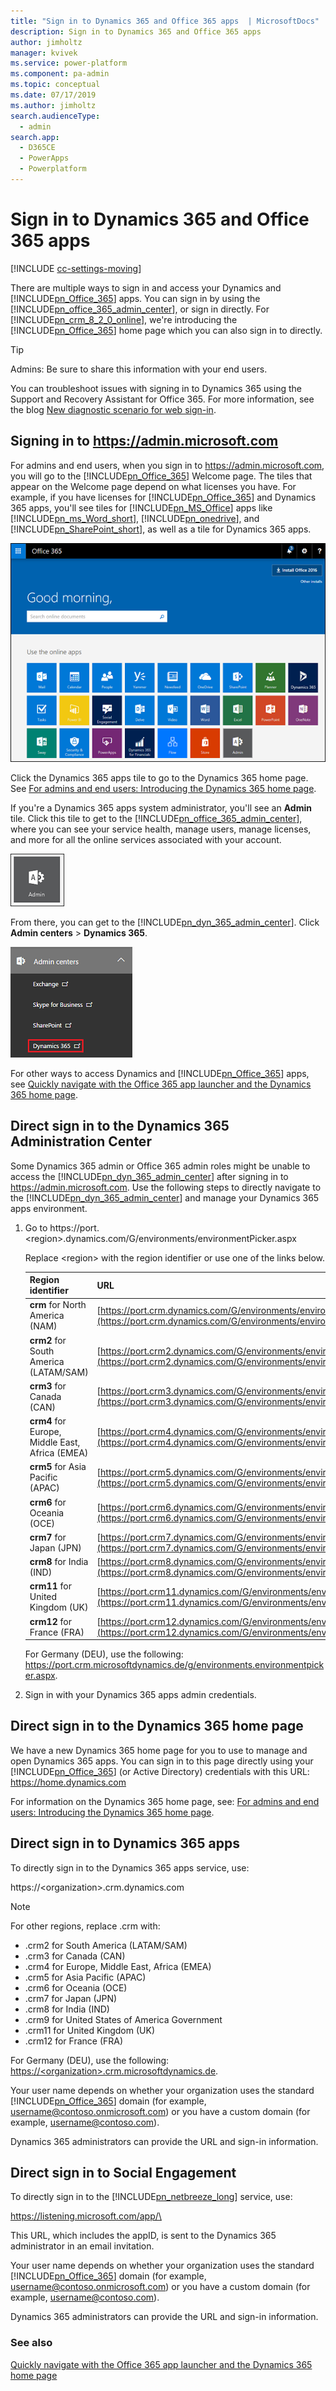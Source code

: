 ```yaml
---
title: "Sign in to Dynamics 365 and Office 365 apps  | MicrosoftDocs"
description: Sign in to Dynamics 365 and Office 365 apps 
author: jimholtz
manager: kvivek
ms.service: power-platform
ms.component: pa-admin
ms.topic: conceptual
ms.date: 07/17/2019
ms.author: jimholtz
search.audienceType: 
  - admin
search.app: 
  - D365CE
  - PowerApps
  - Powerplatform
---
```

# Sign in to Dynamics 365 and Office 365 apps

[!INCLUDE [cc-settings-moving](../includes/cc-settings-moving.md)] 

There are multiple ways to sign in and access your Dynamics and [!INCLUDE[pn_Office_365](../includes/pn-office-365.md)] apps. You can sign in by using the [!INCLUDE[pn_office_365_admin_center](../includes/pn-office-365-admin-center.md)], or sign in directly. For [!INCLUDE[pn_crm_8_2_0_online](../includes/pn-crm-8-2-0-online.md)], we're introducing the [!INCLUDE[pn_Office_365](../includes/pn-office-365.md)] home page which you can also sign in to directly.  
  
> [!TIP]
>  Admins: Be sure to share this information with your end users.  
> 
>  You can troubleshoot issues with signing in to Dynamics 365 using the Support and Recovery Assistant for Office 365. For more information, see the blog [New diagnostic scenario for web sign-in](https://community.dynamics.com/crm/b/dynamicscrmsupportblog/archive/2016/11/15/new-diagnostic-scenario-for-web-sign-in).  
  
<a name="BKMK_PortalSignIn"></a>   
## Signing in to https://admin.microsoft.com  
 For admins and end users, when you sign in to https://admin.microsoft.com, you will go to the [!INCLUDE[pn_Office_365](../includes/pn-office-365.md)] Welcome page. The tiles that appear on the Welcome page depend on what licenses you have. For example, if you have licenses for [!INCLUDE[pn_Office_365](../includes/pn-office-365.md)] and Dynamics 365 apps, you'll see tiles for [!INCLUDE[pn_MS_Office](../includes/pn-ms-office.md)] apps like [!INCLUDE[pn_ms_Word_short](../includes/pn-ms-word-short.md)], [!INCLUDE[pn_onedrive](../includes/pn-onedrive.md)], and [!INCLUDE[pn_SharePoint_short](../includes/pn-sharepoint-short.md)], as well as a tile for Dynamics 365 apps.  
  
 ![Office 365 welcome page](../admin/media/office-365-welcome-page.png "Office 365 welcome page")  
  
 Click the Dynamics 365 apps tile to go to the Dynamics 365 home page. See [For admins and end users: Introducing the Dynamics 365 home page](../admin/quickly-navigate-office-365-app-launcher.md#BKMK_IntroD365HomePage).  
  
 If you're a Dynamics 365 apps system administrator, you'll see an **Admin** tile. Click this tile to get to the [!INCLUDE[pn_office_365_admin_center](../includes/pn-office-365-admin-center.md)], where you can see your service health, manage users, manage licenses, and more for all the online services associated with your account.  
  
 ![Admin tile on the Office 365 welcome page](../admin/media/admin-tile-office-365-welcome-page.png "Admin tile on the Office 365 welcome page")  
  
 From there, you can get to the [!INCLUDE[pn_dyn_365_admin_center](../includes/pn-dyn-365-admin-center.md)]. Click **Admin centers** > **Dynamics 365**.  
  
 ![Dynamics 365 apps option in the Admin center drop-down list](../admin/media/click-admin-centers-dynamics-365.png "Dynamics 365 apps option in the Admin center drop-down list")  
  
 For other ways to access Dynamics and [!INCLUDE[pn_Office_365](../includes/pn-office-365.md)] apps, see [Quickly navigate with the Office 365 app launcher and the Dynamics 365 home page](../admin/quickly-navigate-office-365-app-launcher.md).  
  
<a name="BKMK_DirectAdminCenter"></a>   

## Direct sign in to the Dynamics 365 Administration Center  
 Some Dynamics 365 admin or Office 365 admin roles might be unable to access the [!INCLUDE[pn_dyn_365_admin_center](../includes/pn-dyn-365-admin-center.md)] after signing in to https://admin.microsoft.com. Use the following steps to directly navigate to the [!INCLUDE[pn_dyn_365_admin_center](../includes/pn-dyn-365-admin-center.md)] and manage your Dynamics 365 apps environment.  
  
1. Go to https://port.\<region>.dynamics.com/G/environments/environmentPicker.aspx  
  
    Replace \<region> with the region identifier or use one of the links below.  
  
   |Region identifier|URL|  
   |-----------------------|---------|  
   |**crm** for North America (NAM)|[https://port.crm.dynamics.com/G/environments/environmentPicker.aspx](https://port.crm.dynamics.com/G/environments/environmentPicker.aspx)|  
   |**crm2** for South America (LATAM/SAM)|[https://port.crm2.dynamics.com/G/environments/environmentPicker.aspx](https://port.crm2.dynamics.com/G/environments/environmentPicker.aspx)|  
   |**crm3** for Canada (CAN)|[https://port.crm3.dynamics.com/G/environments/environmentPicker.aspx](https://port.crm3.dynamics.com/G/environments/environmentPicker.aspx)|  
   |**crm4** for Europe, Middle East, Africa (EMEA)|[https://port.crm4.dynamics.com/G/environments/environmentPicker.aspx](https://port.crm4.dynamics.com/G/environments/environmentPicker.aspx)|  
   |**crm5** for Asia Pacific (APAC)|[https://port.crm5.dynamics.com/G/environments/environmentPicker.aspx](https://port.crm5.dynamics.com/G/environments/environmentPicker.aspx)|  
   |**crm6** for Oceania (OCE)|[https://port.crm6.dynamics.com/G/environments/environmentPicker.aspx](https://port.crm6.dynamics.com/G/environments/environmentPicker.aspx)|  
   |**crm7** for Japan (JPN)|[https://port.crm7.dynamics.com/G/environments/environmentPicker.aspx](https://port.crm7.dynamics.com/G/environments/environmentPicker.aspx)|  
   |**crm8** for India (IND)|[https://port.crm8.dynamics.com/G/environments/environmentPicker.aspx](https://port.crm8.dynamics.com/G/environments/environmentPicker.aspx)|  
   |**crm11** for United Kingdom (UK)|[https://port.crm11.dynamics.com/G/environments/environmentPicker.aspx](https://port.crm11.dynamics.com/G/environments/environmentPicker.aspx)|  
   |**crm12** for France (FRA)|[https://port.crm12.dynamics.com/G/environments/environmentPicker.aspx](https://port.crm12.dynamics.com/G/environments/environmentPicker.aspx)|  
  
    For Germany (DEU), use the following: https://port.crm.microsoftdynamics.de/g/environments.environmentpicker.aspx.  
  
2. Sign in with your Dynamics 365 apps admin credentials.  
  
<a name="BKMK_DirectHomePage"></a>   
## Direct sign in to the Dynamics 365 home page  
 We have a new Dynamics 365 home page for you to use  to manage and open Dynamics 365 apps. You can sign in to this page directly using your [!INCLUDE[pn_Office_365](../includes/pn-office-365.md)] (or Active Directory) credentials with this URL: <https://home.dynamics.com>  
  
 For information on the Dynamics 365 home page, see: [For admins and end users: Introducing the Dynamics 365 home page](../admin/quickly-navigate-office-365-app-launcher.md#BKMK_IntroD365HomePage).  
  
<a name="BKMK_directsignin"></a>   
## Direct sign in to Dynamics 365 apps  
 To directly sign in to the Dynamics 365 apps service, use:  
  
 https://\<organization>.crm.dynamics.com  
  
> [!NOTE]
>  For other regions, replace .crm with:  
>   
> -   .crm2 for South America (LATAM/SAM)  
> -   .crm3 for Canada (CAN)  
> -   .crm4 for Europe, Middle East, Africa (EMEA)  
> -   .crm5 for Asia Pacific (APAC)  
> -   .crm6 for Oceania (OCE)  
> -   .crm7 for Japan (JPN)  
> -   .crm8 for India (IND)  
> -   .crm9 for United States of America Government  
> -   .crm11 for United Kingdom (UK)  
> -   .crm12 for France (FRA)
  
 For Germany (DEU), use the following: [https://\<organization>.crm.microsoftdynamics.de](https://<organization>.crm.microsoftdynamics.de).  
  
 Your user name depends on whether your organization uses the standard [!INCLUDE[pn_Office_365](../includes/pn-office-365.md)] domain (for example, username@contoso.onmicrosoft.com) or you have a custom domain (for example, username@contoso.com).  
  
 Dynamics 365 administrators can provide the URL and sign-in information.  
  
<a name="BKMK_social"></a>   
## Direct sign in to Social Engagement  
 To directly sign in to the [!INCLUDE[pn_netbreeze_long](../includes/pn-social-engagement-long.md)] service, use:  
  
 https://listening.microsoft.com/app/\<appID>  
  
 This URL, which includes the appID, is sent to the Dynamics 365 administrator in an email invitation.  
  
 Your user name depends on whether your organization uses the standard [!INCLUDE[pn_Office_365](../includes/pn-office-365.md)] domain (for example, username@contoso.onmicrosoft.com) or you have a custom domain (for example, username@contoso.com).  
  
 Dynamics 365 administrators can provide the URL and sign-in information.  
  
### See also  
 [Quickly navigate with the Office 365 app launcher and the Dynamics 365 home page](../admin/quickly-navigate-office-365-app-launcher.md)   

